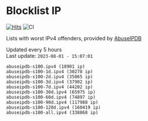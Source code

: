 # Blocklist IP

[![Hits](https://hits.seeyoufarm.com/api/count/incr/badge.svg?url=https%3A%2F%2Fgithub.com%2Fborestad%2Fblocklist-ip%2F&count_bg=%2379C83D&title_bg=%23555555&icon=&icon_color=%23E7E7E7&title=hits&edge_flat=false)](https://hits.seeyoufarm.com)  ![CI](https://img.shields.io/github/workflow/status/borestad/blocklist-ip/CI?style=flat-square)

Lists with worst IPv4 offenders, provided by [AbuseIPDB](https://www.abuseipdb.com/)

<!-- FOOTER-PLACEHOLDER -->
Updated every 5 hours<br>
Last update: `2023-08-01 - 15:07:01`
```
abuseipdb-s100.ipv4 (18901 ip)
abuseipdb-s100-1d.ipv4 (30278 ip)
abuseipdb-s100-2d.ipv4 (35065 ip)
abuseipdb-s100-3d.ipv4 (37902 ip)
abuseipdb-s100-7d.ipv4 (44202 ip)
abuseipdb-s100-30d.ipv4 (65975 ip)
abuseipdb-s100-60d.ipv4 (74897 ip)
abuseipdb-s100-90d.ipv4 (117988 ip)
abuseipdb-s100-120d.ipv4 (160419 ip)
abuseipdb-s100-all.ipv4 (338868 ip)
```
